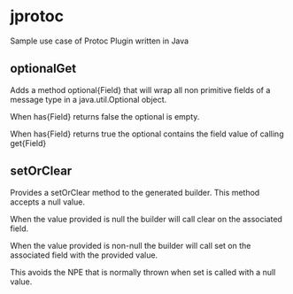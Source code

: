 # jprotoc
Sample use case of Protoc Plugin written in Java

## optionalGet

Adds a method optional{Field} that will wrap all non primitive
fields of a message type in a java.util.Optional object.

When has{Field} returns false the optional is empty.

When has{Field} returns true the optional contains the field value
of calling get{Field}

## setOrClear

Provides a setOrClear method to the generated builder.
This method accepts a null value.

When the value provided is null the builder will call clear
on the associated field.

When the value provided is non-null the builder will call
set on the associated field with the provided value.

This avoids the NPE that is normally thrown when set is
called with a null value.
